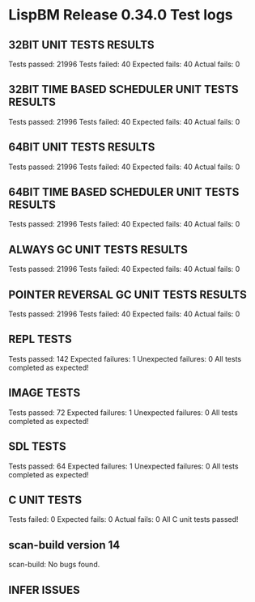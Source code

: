 # LispBM Release 0.34.0 Test logs


## 32BIT UNIT TESTS RESULTS
Tests passed: 21996
Tests failed: 40
Expected fails: 40
Actual fails: 0

## 32BIT TIME BASED SCHEDULER UNIT TESTS RESULTS
Tests passed: 21996
Tests failed: 40
Expected fails: 40
Actual fails: 0

## 64BIT UNIT TESTS RESULTS
Tests passed: 21996
Tests failed: 40
Expected fails: 40
Actual fails: 0

## 64BIT TIME BASED SCHEDULER UNIT TESTS RESULTS
Tests passed: 21996
Tests failed: 40
Expected fails: 40
Actual fails: 0

## ALWAYS GC UNIT TESTS RESULTS
Tests passed: 21996
Tests failed: 40
Expected fails: 40
Actual fails: 0

## POINTER REVERSAL GC UNIT TESTS RESULTS
Tests passed: 21996
Tests failed: 40
Expected fails: 40
Actual fails: 0

## REPL TESTS
Tests passed: 142
Expected failures: 1
Unexpected failures: 0
All tests completed as expected!

## IMAGE TESTS
Tests passed: 72
Expected failures: 1
Unexpected failures: 0
All tests completed as expected!

## SDL TESTS
Tests passed: 64
Expected failures: 1
Unexpected failures: 0
All tests completed as expected!

## C UNIT TESTS
Tests failed: 0
Expected fails: 0
Actual fails: 0
All C unit tests passed!

## scan-build version 14
scan-build: No bugs found.

## INFER ISSUES
